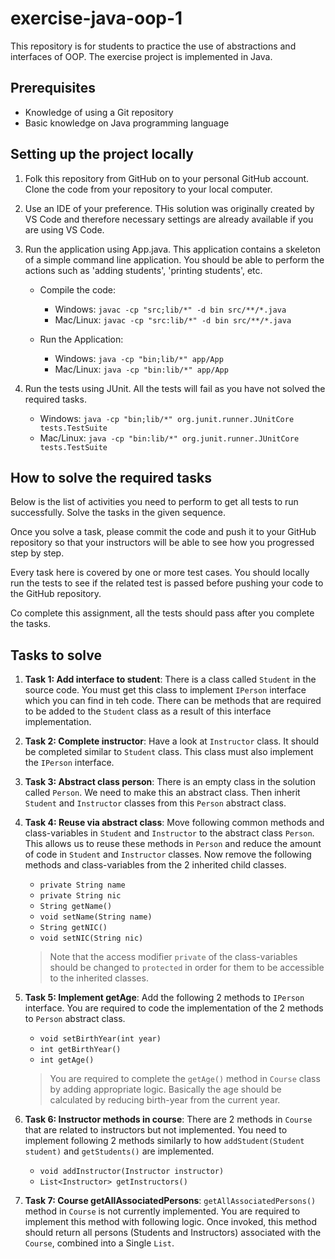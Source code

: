 # exercise-java-oop-1

This repository is for students to practice the use of abstractions and interfaces of OOP. The exercise project is implemented in Java.

## Prerequisites

* Knowledge of using a Git repository
* Basic knowledge on Java programming language

## Setting up the project locally

1. Folk this repository from GitHub on to your personal GitHub account. Clone the code from your repository to your local computer.

1. Use an IDE of your preference. THis solution was originally created by VS Code and therefore necessary settings are already available if you are using VS Code.

1. Run the application using App.java. This application contains a skeleton of a simple command line application. You should be able to perform the actions such as 'adding students', 'printing students', etc.

    * Compile the code:
        * Windows: ```javac -cp "src;lib/*" -d bin src/**/*.java```
        * Mac/Linux: ```javac -cp "src:lib/*" -d bin src/**/*.java```

    * Run the Application:
        * Windows: ```java -cp "bin;lib/*" app/App```
        * Mac/Linux: ```java -cp "bin:lib/*" app/App```

1. Run the tests using JUnit. All the tests will fail as you have not solved the required tasks.
    * Windows: ```java -cp "bin;lib/*" org.junit.runner.JUnitCore tests.TestSuite```
    * Mac/Linux: ```java -cp "bin:lib/*" org.junit.runner.JUnitCore tests.TestSuite```

## How to solve the required tasks

Below is the list of activities you need to perform to get all tests to run successfully. Solve the tasks in the given sequence.

Once you solve a task, please commit the code and push it to your GitHub repository so that your instructors will be able to see how you progressed step by step.

Every task here is covered by one or more test cases. You should locally run the tests to see if the related test is passed before pushing your code to the GitHub repository.

Co complete this assignment, all the tests should pass after you complete the tasks.

## Tasks to solve

1. **Task 1: Add interface to student**: There is a class called ```Student``` in the source code. You must get this class to implement ```IPerson``` interface which you can find in teh code. There can be methods that are required to be added to the ```Student``` class as a result of this interface implementation.

1. **Task 2: Complete instructor**: Have a look at ```Instructor``` class. It should be completed similar to ```Student``` class. This class must also implement the ```IPerson``` interface.

1. **Task 3: Abstract class person**: There is an empty class in the solution called ```Person```. We need to make this an abstract class. Then inherit ```Student``` and ```Instructor``` classes from this ```Person``` abstract class.

1. **Task 4: Reuse via abstract class**: Move following common methods and class-variables in ```Student``` and ```Instructor``` to the abstract class ```Person```. This allows us to reuse these methods in ```Person``` and reduce the amount of code in ```Student``` and ```Instructor``` classes. Now remove the following methods and class-variables from the 2 inherited child classes.
    * ```private String name```
    * ```private String nic```
    * ```String getName()```
    * ```void setName(String name)```
    * ```String getNIC()```
    * ```void setNIC(String nic)```  

    > Note that the access modifier ```private``` of the class-variables should be changed to ```protected``` in order for them to be accessible to the inherited classes.

1. **Task 5: Implement getAge**: Add the following 2 methods to ```IPerson``` interface. You are required to code the implementation of the 2 methods to ```Person``` abstract class.
    * ```void setBirthYear(int year)```
    * ```int getBirthYear()```
    * ```int getAge()```

    > You are required to complete the ```getAge()``` method in ```Course``` class by adding appropriate logic. Basically the age should be calculated by reducing birth-year from the current year.

1. **Task 6: Instructor methods in course**: There are 2 methods  in ```Course``` that are related to instructors but not implemented. You need to implement following 2 methods similarly to how ```addStudent(Student student)``` and ```getStudents()``` are implemented.
    * ```void addInstructor(Instructor instructor)```
    * ```List<Instructor> getInstructors()```

1. **Task 7: Course getAllAssociatedPersons**: ```getAllAssociatedPersons()``` method in ```Course``` is not currently implemented. You are required to implement this method with following logic. Once invoked, this method should return all persons (Students and Instructors) associated with the ```Course```, combined into a Single ```List```.
